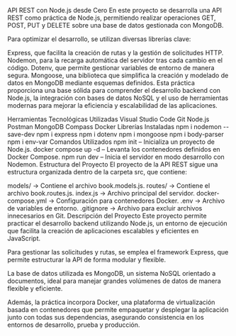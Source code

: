 API REST con Node.js desde Cero
En este proyecto se desarrolla una API REST como práctica de Node.js, permitiendo realizar operaciones GET, POST, PUT y DELETE sobre una base de datos gestionada con MongoDB.

Para optimizar el desarrollo, se utilizan diversas librerías clave:

Express, que facilita la creación de rutas y la gestión de solicitudes HTTP.
Nodemon, para la recarga automática del servidor tras cada cambio en el código.
Dotenv, que permite gestionar variables de entorno de manera segura.
Mongoose, una biblioteca que simplifica la creación y modelado de datos en MongoDB mediante esquemas definidos.
Esta práctica proporciona una base sólida para comprender el desarrollo backend con Node.js, la integración con bases de datos NoSQL y el uso de herramientas
modernas para mejorar la eficiencia y escalabilidad de las aplicaciones.

Herramientas Tecnológicas Utilizadas
Visual Studio Code
Git
Node.js
Postman
MongoDB Compass
Docker
Librerías Instaladas
npm i nodemon --save-dev
npm i express
npm i dotenv
npm i mongoose
npm i body-parser
npm i env-var
Comandos Utilizados
npm init – Inicializa un proyecto de Node.js.
docker compose up -d – Levanta los contenedores definidos en Docker Compose.
npm run dev – Inicia el servidor en modo desarrollo con Nodemon.
Estructura del Proyecto
El proyecto de la API REST sigue una estructura organizada dentro de la carpeta src, que contiene:

models/ → Contiene el archivo book.models.js.
routes/ → Contiene el archivo book.routes.js.
index.js → Archivo principal del servidor.
docker-compose.yml → Configuración para contenedores Docker.
.env → Archivo de variables de entorno.
.gitignore → Archivo para excluir archivos innecesarios en Git.
Descripción del Proyecto
Este proyecto permite practicar el desarrollo backend utilizando Node.js, un entorno de ejecución que facilita la creación de aplicaciones escalables y eficientes en JavaScript.

Para gestionar las solicitudes y rutas, se emplea el framework Express, que permite estructurar la API de forma modular y flexible.

La base de datos utilizada es MongoDB, un sistema NoSQL orientado a documentos, ideal para manejar grandes volúmenes de datos de manera flexible y eficiente.

Además, la práctica incorpora Docker, una plataforma de virtualización basada en contenedores que permite empaquetar y desplegar la aplicación junto con todas sus dependencias, 
asegurando consistencia en los entornos de desarrollo, prueba y producción.
